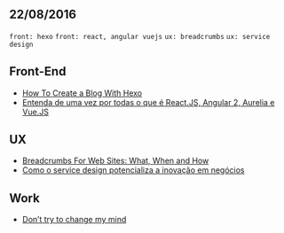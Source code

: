 22/08/2016
----------

`front: hexo` `front: react, angular vuejs` `ux: breadcrumbs` `ux: service design` 

## Front-End

- [How To Create a Blog With Hexo](https://ericdouglas.github.io/2016/08/21/how-to-create-a-blog-with-hexo/)
- [Entenda de uma vez por todas o que é React.JS, Angular 2, Aurelia e Vue.JS](https://medium.com/by-vinicius-reis/o-que-e-react-ng2-auleria-vue-e34b0c77b5a1#.hwvbfz4s3)

## UX

- [Breadcrumbs For Web Sites: What, When and How](http://babich.biz/breadcrumbs-for-web-sites-what-when-and-how/)
- [Como o service design potencializa a inovação em negócios](http://arquiteturadeinformacao.com/user-experience/why-service-design/)

## Work

- [Don’t try to change my mind](https://medium.com/product-people/dont-try-to-change-my-mind-22a7f5d7fe57#.8zpwh4max)
